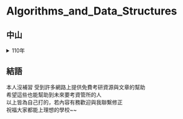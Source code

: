 # Algorithms_and_Data_Structures

## 中山
<details>
  <summary>110年</summary>
 
  -  資結5.(B) [反轉矩陣](./NSYSU/110/reverseArray.cpp)
  -  資結5.(C) [階層](./NSYSU/110/factorial.cpp)
  -  資結6.(E) [用BFS在graph搜索](./NSYSU/110/bfs_graph.py)  
     find (list) all connected components of a graph. -> 可用DFS或BFS  
     (這用c++不好寫所以我用python) 
</details>

## 結語
本人沒補習 受到許多網路上提供免費考研資源與文章的幫助  
希望這些也能幫助到未來要考資管所的人  
以上皆為自己打的，若內容有務歡迎與我聯繫修正  
祝福大家都能上理想的學校~~
